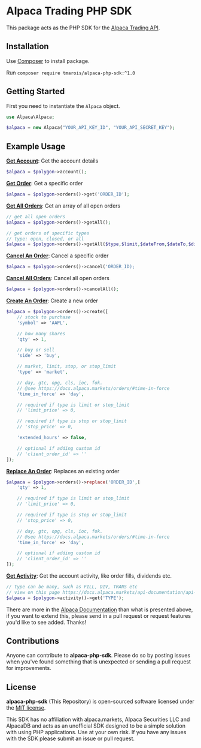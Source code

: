 # Alpaca Trading PHP SDK

This package acts as the PHP SDK for the [Alpaca Trading API](https://docs.alpaca.markets/).

## Installation

Use [Composer](http://getcomposer.org/) to install package.

Run `composer require tmarois/alpaca-php-sdk:^1.0`

## Getting Started

First you need to instantiate the `Alpaca` object.

```php
use Alpaca\Alpaca;

$alpaca = new Alpaca("YOUR_API_KEY_ID", "YOUR_API_SECRET_KEY");
```

## Example Usage

**[Get Account](https://docs.alpaca.markets/api-documentation/api-v2/account/)**: Get the account details

```php
$alpaca = $polygon->account();
```

**[Get Order](https://docs.alpaca.markets/api-documentation/api-v2/orders/#order-entity)**: Get a specific order

```php
$alpaca = $polygon->orders()->get('ORDER_ID');
```

**[Get All Orders](https://docs.alpaca.markets/api-documentation/api-v2/orders/#order-entity)**: Get an array of all open orders

```php
// get all open orders
$alpaca = $polygon->orders()->getAll();

// get orders of specific types
// type: open, closed, or all
$alpaca = $polygon->orders()->getAll($type,$limit,$dateFrom,$dateTo,$direction);
```

**[Cancel An Order](https://docs.alpaca.markets/api-documentation/api-v2/orders/#cancel-all-orders)**: Cancel a specific order

```php
$alpaca = $polygon->orders()->cancel('ORDER_ID);
```

**[Cancel All Orders](https://docs.alpaca.markets/api-documentation/api-v2/orders/#cancel-all-orders)**: Cancel all open orders

```php
$alpaca = $polygon->orders()->cancelAll();
```

**[Create An Order](https://docs.alpaca.markets/api-documentation/api-v2/orders/#request-a-new-order)**: Create a new order

```php
$alpaca = $polygon->orders()->create([
    // stock to purchase
    'symbol' => 'AAPL',

    // how many shares
    'qty' => 1,

    // buy or sell
    'side' => 'buy',

    // market, limit, stop, or stop_limit
    'type' => 'market',

    // day, gtc, opg, cls, ioc, fok.
    // @see https://docs.alpaca.markets/orders/#time-in-force
    'time_in_force' => 'day',

    // required if type is limit or stop_limit
    // 'limit_price' => 0,

    // required if type is stop or stop_limit
    // 'stop_price' => 0,

    'extended_hours' => false,

    // optional if adding custom id
    // 'client_order_id' => ''
]);
```

**[Replace An Order](https://docs.alpaca.markets/api-documentation/api-v2/orders/#replace-an-order)**: Replaces an existing order

```php
$alpaca = $polygon->orders()->replace('ORDER_ID',[
    'qty' => 1,

    // required if type is limit or stop_limit
    // 'limit_price' => 0,

    // required if type is stop or stop_limit
    // 'stop_price' => 0,

    // day, gtc, opg, cls, ioc, fok.
    // @see https://docs.alpaca.markets/orders/#time-in-force
    'time_in_force' => 'day',

    // optional if adding custom id
    // 'client_order_id' => ''
]);
```

**[Get Activity](https://docs.alpaca.markets/api-documentation/api-v2/account-activities/)**: Get the account activity, like order fills, dividends etc.

```php
// type can be many, such as FILL, DIV, TRANS etc
// view on this page https://docs.alpaca.markets/api-documentation/api-v2/account-activities/
$alpaca = $polygon->activity()->get('TYPE');
```

There are more in the [Alpaca Documentation](https://docs.alpaca.markets/) than what is presented above, if you want to extend this, please send in a pull request or request features you'd like to see added. Thanks!

## Contributions

Anyone can contribute to **alpaca-php-sdk**. Please do so by posting issues when you've found something that is unexpected or sending a pull request for improvements.

## License

**alpaca-php-sdk** (This Repository) is open-sourced software licensed under the [MIT license](https://opensource.org/licenses/MIT).

This SDK has no affiliation with alpaca.markets, Alpaca Securities LLC and AlpacaDB and acts as an unofficial SDK designed to be a simple solution with using PHP applications. Use at your own risk. If you have any issues with the SDK please submit an issue or pull request.
 